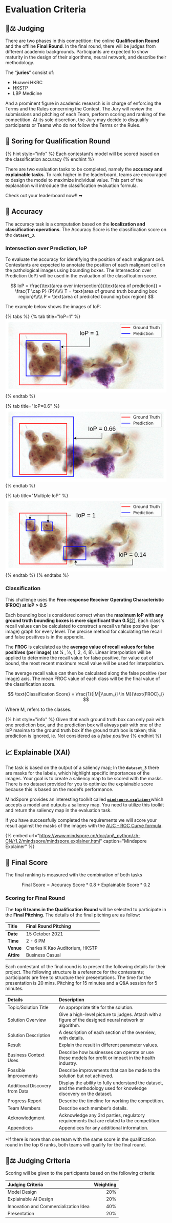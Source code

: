 # Evaluation Criteria

## 👨⚖ Judging

There are two phases in this competition: the online **Qualification Round** and the offline **Final Round**. In the final round, there will be judges from different academic backgrounds. Participants are expected to show maturity in the design of their algorithms, neural network, and describe their methodology.

The “**juries**” consist of:

* Huawei HKRC
* HKSTP
* LBP Medicine

And a prominent figure in academic research is in charge of enforcing the Terms and the Rules concerning the Contest. The Jury will review the submissions and pitching of each Team, perform scoring and ranking of the competition. At its sole discretion, the Jury may decide to disqualify participants or Teams who do not follow the Terms or the Rules.

## 💯 Soring for Qualification Round

{% hint style="info" %}
Each contestant’s model will be scored based on the classification accuracy
{% endhint %}

There are two evaluation tasks to be completed, namely the **accuracy and explainable tasks**. To rank higher in the leaderboard, teams are encouraged to design the model to maximize individual value. This part of the explanation will introduce the classification evaluation formula.

Check out your leaderboard now!! ➡ 

## 🎯 Accuracy

The accuracy task is a computation based on the **localization and classification operations**. The Accuracy Score is the classification score on the **`dataset_3`**.



### Intersection over Prediction, IoP

To evaluate the accuracy for identifying the position of each malignant cell. Contestants are expected to annotate the position of each malignant cell on the pathological images using bounding boxes. The Intersection over Prediction \(IoP\) will be used in the evaluation of the classification score.

$$
IoP = \frac{\text{area over intersection}}{\text{area of prediction}} = \frac{T \cap P}
{P}\\\\\\ T = \text{area of ground truth bounding box region}\\\\\\ P = \text{area of predicted bounding box region}
$$

The example below shows the images of IoP:

{% tabs %}
{% tab title="IoP=1" %}
![](../../.gitbook/assets/5.png)
{% endtab %}

{% tab title="IoP=0.6" %}
![](../../.gitbook/assets/7%20%281%29.png)
{% endtab %}

{% tab title="Multiple IoP" %}
![](../../.gitbook/assets/6%20%281%29.png)
{% endtab %}
{% endtabs %}

### Classification

This challenge uses the **Free-response Receiver Operating Characteristic \(FROC\) at IoP &gt; 0.5**

Each bounding box is considered correct when the **maximum IoP with any ground truth bounding boxes is more significant than 0.5**[\[2\]](). Each class's recall values can be calculated to construct a recall vs false positive \(per image\) graph for every level. The precise method for calculating the recall and false positives is in the appendix.

The **FROC** is calculated as the **average value of recall values for false positives \(per image\)** \(at ¼ , ½, 1, 2, 4, 8\). Linear interpolation will be applied to determine the recall value for false positive, for value out of bound, the most recent maximum recall value will be used for interpolation.

The average recall value can then be calculated along the false positive \(per image\) axis. The mean FROC value of each class will be the final value of the classification score.

$$
\text{Classification Score} = \frac{1}{|M|}\sum_{i \in M}{\text{FROC}_i}
$$

Where M, refers to the classes.

{% hint style="info" %}
Given that each ground truth box can only pair with one prediction box, and the prediction box will always pair with one of the IoP maxima to the ground truth box if the ground truth box is taken; this prediction is ignored, ie. Not considered as a _false positive_
{% endhint %}

## 📈 Explainable \(XAI\)

The task is based on the output of a saliency map; In the **`dataset_3`** there are masks for the labels, which highlight specific importances of the images. Your goal is to create a saliency map to be scored with the masks. There is no dataset provided for you to optimize the explainable score because this is based on the model’s performance.

MindSpore provides an interesting toolkit called [**`mindspore.explainer`**](https://www.mindspore.cn/doc/api_python/zh-CN/r1.2/mindspore/mindspore.explainer.html%20)which accepts a model and outputs a saliency map. You need to utilize this toolkit and return the saliency map in the evaluation task.

If you have successfully completed the requirements we will score your result against the masks of the images with the [AUC - ROC Curve formula](https://towardsdatascience.com/understanding-auc-roc-curve-68b2303cc9c5%20).

{% embed url="https://www.mindspore.cn/doc/api\_python/zh-CN/r1.2/mindspore/mindspore.explainer.html" caption="Mindspore Explainer" %}

## 🏅 Final Score

The final ranking is measured with the combination of both tasks

$$
\text{Final Score} = \text{Accuracy Score} * 0.8 + \text{Explainable Score} *0.2
$$

### Scoring for Final Round

The **top 6 teams in the Qualification Round** will be selected to participate in the **Final Pitching**. The details of the final pitching are as follow:

| Title | Final Round Pitching |
| :--- | :--- |
| **Date** | 15 October 2021 |
| **Time** | 2 - 6 PM |
| **Venue** | Charles K Kao Auditorium, HKSTP |
| **Attire** | Business Casual |

Each contestant of the final round is to present the following details for their project. The following structure is a reference for the contestants; participants are free to structure their presentations. The time for the presentation is 20 mins. Pitching for 15 minutes and a Q&A session for 5 minutes.

| **Details** | **Description** |
| :--- | :--- |
| Topic/Solution Title | An appropriate title for the solution. |
| Solution Overview | Give a high-level picture to judges. Attach with a figure of the designed neural network or algorithm. |
| Solution Description | A description of each section of the overview, with details. |
| Result | Explain the result in different parameter values. |
| Business Context Uses | Describe how businesses can operate or use these models for profit or impact in the health industry. |
| Possible Improvements | Describe improvements that can be made to the solution but not achieved. |
| Additional Discovery from Data | Display the ability to fully understand the dataset, and the methodology used for knowledge discovery on the dataset. |
| Progress Report | Describe the timeline for working the competition. |
| Team Members | Describe each member’s details. |
| Acknowledgment | Acknowledge any 3rd parties, regulatory requirements that are related to the competition. |
| Appendices | Appendices for any additional information. |

\*If there is more than one team with the same score in the qualification round in the top 6 ranks, both teams will qualify for the final round.

## 👩⚖ Judging Criteria

Scoring will be given to the participants based on the following criteria:

| **Judging Criteria** | **Weighting** |
| :--- | ---: |
| Model Design | 20% |
| Explainable AI Design | 20% |
| Innovation and Commercialization Idea | 40% |
| Presentation | 20% |

